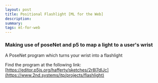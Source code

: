 ```yaml
---
layout: post
title: Positional Flashlight [ML for the Web]
description: 
summary: 
tags: ml-for-web
---
```

<h3>Making use of poseNet and p5 to map a light to a user's wrist </h3>

A PoseNet program which turns your wrist into a flashlight

Find the program at the following link: [https://editor.p5js.org/hafferty/sketches/2r8l7dIJc](https://www.2nd.systems/itp/projects/flashlight)

